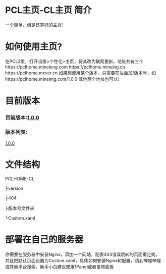 # PCL主页-CL主页 简介
<p>一个简单，但是还算好的主页!</p>

<h1>如何使用主页?</h1>
<p>在PCL2里，打开设置>个性化>主页，将其改为联网更新，地址共有三个
https://pclhome.mineleng.com
https://pclhome.minelng.cn
https://pclhome.mcver.cn
如果想使用某个版本，只需要在后面加/版本号，如
https://pclhome.minelmg.com/1.0.0
其他两个地址也可以!<p>

<h1>目前版本</h1>
<h3>目前版本:<a href="https://github.com/mineleng/PCLHOME_CL-HOME/blob/8e0060ede2fdac5287af5e3829c880b0c697f523/Custom.xaml" rel="noopener noreferrer">1.0.0</a></h3>
<h3>版本列表:</h3>
<a href="/https://github.com/mineleng/PCLHOME_CL-HOME/blob/8e0060ede2fdac5287af5e3829c880b0c697f523/1.0.0/Custom.xaml" target="_blank" rel="noopener noreferrer">1.0.0</a>

<h1>文件结构</h1>
<p>PCLHOME-CL</p>
<p> ├version</p>
<p> ├404</p>
<p> ├版本号文件夹</p>
<p> └Custom.xaml</p>

<h1>部署在自己的服务器</h1>
<p>你需要在服务器中安装Nginx，添加一个网站，配置404错误跳转的页面重定向，并且把默认页面设置为Custom.xaml，具体如何安装Nginx和配置，请到哔哩哔哩或其他平台搜索，新手小白建议使用1Panel或者宝塔面板</p>
 
